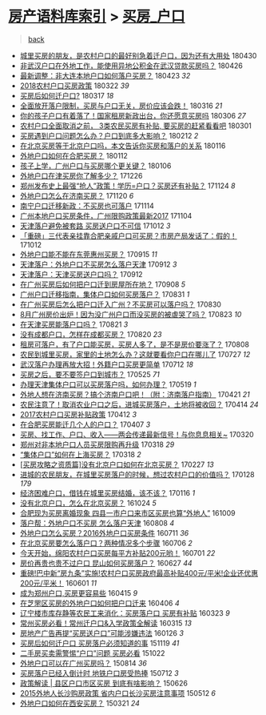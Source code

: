 [房产语料库索引](../../README.md)  > [买房_户口](买房_户口.md)
====
> [back](../README.md)

- [城里买房的朋友，是农村户口的最好别急着迁户口，因为还有大用处](http://jkwz.applinzi.com/ittc/7097795344475882502.html#%E5%9F%8E%E9%87%8C%E4%B9%B0%E6%88%BF%E7%9A%84%E6%9C%8B%E5%8F%8B%EF%BC%8C%E6%98%AF%E5%86%9C%E6%9D%91%E6%88%B7%E5%8F%A3%E7%9A%84%E6%9C%80%E5%A5%BD%E5%88%AB%E6%80%A5%E7%9D%80%E8%BF%81%E6%88%B7%E5%8F%A3%EF%BC%8C%E5%9B%A0%E4%B8%BA%E8%BF%98%E6%9C%89%E5%A4%A7%E7%94%A8%E5%A4%84) 180430  
- [非武汉户口在外地工作，能使用异地公积金在武汉贷款买房吗？](http://jkwz.applinzi.com/ittc/7096248426973103111.html#%E9%9D%9E%E6%AD%A6%E6%B1%89%E6%88%B7%E5%8F%A3%E5%9C%A8%E5%A4%96%E5%9C%B0%E5%B7%A5%E4%BD%9C%EF%BC%8C%E8%83%BD%E4%BD%BF%E7%94%A8%E5%BC%82%E5%9C%B0%E5%85%AC%E7%A7%AF%E9%87%91%E5%9C%A8%E6%AD%A6%E6%B1%89%E8%B4%B7%E6%AC%BE%E4%B9%B0%E6%88%BF%E5%90%97%EF%BC%9F) 180426  
- [最新调整：非大连本地户口如何落户买房？](http://jkwz.applinzi.com/ittc/7095173735709672458.html#%E6%9C%80%E6%96%B0%E8%B0%83%E6%95%B4%EF%BC%9A%E9%9D%9E%E5%A4%A7%E8%BF%9E%E6%9C%AC%E5%9C%B0%E6%88%B7%E5%8F%A3%E5%A6%82%E4%BD%95%E8%90%BD%E6%88%B7%E4%B9%B0%E6%88%BF%EF%BC%9F) 180423 *32* 
- [2018农村户口买房政策](http://jkwz.applinzi.com/ittc/7083345339212104710.html#2018%E5%86%9C%E6%9D%91%E6%88%B7%E5%8F%A3%E4%B9%B0%E6%88%BF%E6%94%BF%E7%AD%96) 180322 *39* 
- [买房后如何迁户口?](http://jkwz.applinzi.com/ittc/7081051351461397511.html#%E4%B9%B0%E6%88%BF%E5%90%8E%E5%A6%82%E4%BD%95%E8%BF%81%E6%88%B7%E5%8F%A3%3F) 180317 *18* 
- [全面放开落户限制，买房与户口无关，房价应该会跌！](http://jkwz.applinzi.com/ittc/7081034517559378951.html#%E5%85%A8%E9%9D%A2%E6%94%BE%E5%BC%80%E8%90%BD%E6%88%B7%E9%99%90%E5%88%B6%EF%BC%8C%E4%B9%B0%E6%88%BF%E4%B8%8E%E6%88%B7%E5%8F%A3%E6%97%A0%E5%85%B3%EF%BC%8C%E6%88%BF%E4%BB%B7%E5%BA%94%E8%AF%A5%E4%BC%9A%E8%B7%8C%EF%BC%81) 180316 *21* 
- [你的孩子户口有着落了！国家租房新政出台，你还愿意买房吗](http://jkwz.applinzi.com/ittc/7077385271845061642.html#%E4%BD%A0%E7%9A%84%E5%AD%A9%E5%AD%90%E6%88%B7%E5%8F%A3%E6%9C%89%E7%9D%80%E8%90%BD%E4%BA%86%EF%BC%81%E5%9B%BD%E5%AE%B6%E7%A7%9F%E6%88%BF%E6%96%B0%E6%94%BF%E5%87%BA%E5%8F%B0%EF%BC%8C%E4%BD%A0%E8%BF%98%E6%84%BF%E6%84%8F%E4%B9%B0%E6%88%BF%E5%90%97) 180306 *27* 
- [农村户口全面取消之前， 3类农民买房有补贴, 要买房的赶紧看看吧](http://jkwz.applinzi.com/ittc/7075464855803134992.html#%E5%86%9C%E6%9D%91%E6%88%B7%E5%8F%A3%E5%85%A8%E9%9D%A2%E5%8F%96%E6%B6%88%E4%B9%8B%E5%89%8D%EF%BC%8C+3%E7%B1%BB%E5%86%9C%E6%B0%91%E4%B9%B0%E6%88%BF%E6%9C%89%E8%A1%A5%E8%B4%B4%2C+%E8%A6%81%E4%B9%B0%E6%88%BF%E7%9A%84%E8%B5%B6%E7%B4%A7%E7%9C%8B%E7%9C%8B%E5%90%A7) 180301  
- [买房遇到户口问题怎么办？户口到底多大影响？](http://jkwz.applinzi.com/ittc/7069255445644837905.html#%E4%B9%B0%E6%88%BF%E9%81%87%E5%88%B0%E6%88%B7%E5%8F%A3%E9%97%AE%E9%A2%98%E6%80%8E%E4%B9%88%E5%8A%9E%EF%BC%9F%E6%88%B7%E5%8F%A3%E5%88%B0%E5%BA%95%E5%A4%9A%E5%A4%A7%E5%BD%B1%E5%93%8D%EF%BC%9F) 180212 *2* 
- [在北京买房等于北京户口吗，本文告诉你买房和落户的关系](http://jkwz.applinzi.com/ittc/7059182113692058634.html#%E5%9C%A8%E5%8C%97%E4%BA%AC%E4%B9%B0%E6%88%BF%E7%AD%89%E4%BA%8E%E5%8C%97%E4%BA%AC%E6%88%B7%E5%8F%A3%E5%90%97%EF%BC%8C%E6%9C%AC%E6%96%87%E5%91%8A%E8%AF%89%E4%BD%A0%E4%B9%B0%E6%88%BF%E5%92%8C%E8%90%BD%E6%88%B7%E7%9A%84%E5%85%B3%E7%B3%BB) 180116  
- [外地户口如何在合肥买房？](http://jkwz.applinzi.com/ittc/7057822535360447494.html#%E5%A4%96%E5%9C%B0%E6%88%B7%E5%8F%A3%E5%A6%82%E4%BD%95%E5%9C%A8%E5%90%88%E8%82%A5%E4%B9%B0%E6%88%BF%EF%BC%9F) 180112  
- [孩子上学，广州户口与买房哪个更关键？](http://jkwz.applinzi.com/ittc/7055475986131321867.html#%E5%AD%A9%E5%AD%90%E4%B8%8A%E5%AD%A6%EF%BC%8C%E5%B9%BF%E5%B7%9E%E6%88%B7%E5%8F%A3%E4%B8%8E%E4%B9%B0%E6%88%BF%E5%93%AA%E4%B8%AA%E6%9B%B4%E5%85%B3%E9%94%AE%EF%BC%9F) 180106  
- [外地户口在津买房你了解多少？](http://jkwz.applinzi.com/ittc/7051312811890705424.html#%E5%A4%96%E5%9C%B0%E6%88%B7%E5%8F%A3%E5%9C%A8%E6%B4%A5%E4%B9%B0%E6%88%BF%E4%BD%A0%E4%BA%86%E8%A7%A3%E5%A4%9A%E5%B0%91%EF%BC%9F) 171226  
- [郑州发布史上最强“抢人”政策！学历=户口？买房还有补贴？](http://jkwz.applinzi.com/ittc/7039580731238532113.html#%E9%83%91%E5%B7%9E%E5%8F%91%E5%B8%83%E5%8F%B2%E4%B8%8A%E6%9C%80%E5%BC%BA%E2%80%9C%E6%8A%A2%E4%BA%BA%E2%80%9D%E6%94%BF%E7%AD%96%EF%BC%81%E5%AD%A6%E5%8E%86%3D%E6%88%B7%E5%8F%A3%EF%BC%9F%E4%B9%B0%E6%88%BF%E8%BF%98%E6%9C%89%E8%A1%A5%E8%B4%B4%EF%BC%9F) 171124 *8* 
- [外地户口怎么在济南买房？](http://jkwz.applinzi.com/ittc/7037958285829866512.html#%E5%A4%96%E5%9C%B0%E6%88%B7%E5%8F%A3%E6%80%8E%E4%B9%88%E5%9C%A8%E6%B5%8E%E5%8D%97%E4%B9%B0%E6%88%BF%EF%BC%9F) 171120 *6* 
- [南宁户口迁移新政：不买房也可落户](http://jkwz.applinzi.com/ittc/7035739264535495697.html#%E5%8D%97%E5%AE%81%E6%88%B7%E5%8F%A3%E8%BF%81%E7%A7%BB%E6%96%B0%E6%94%BF%EF%BC%9A%E4%B8%8D%E4%B9%B0%E6%88%BF%E4%B9%9F%E5%8F%AF%E8%90%BD%E6%88%B7) 171114  
- [广州本地户口买房条件，广州限购政策最新2017](http://jkwz.applinzi.com/ittc/7032035337222767633.html#%E5%B9%BF%E5%B7%9E%E6%9C%AC%E5%9C%B0%E6%88%B7%E5%8F%A3%E4%B9%B0%E6%88%BF%E6%9D%A1%E4%BB%B6%EF%BC%8C%E5%B9%BF%E5%B7%9E%E9%99%90%E8%B4%AD%E6%94%BF%E7%AD%96%E6%9C%80%E6%96%B02017) 171104  
- [天津落户避免被套路 买房送户口不可信](http://jkwz.applinzi.com/ittc/7023602427138409488.html#%E5%A4%A9%E6%B4%A5%E8%90%BD%E6%88%B7%E9%81%BF%E5%85%8D%E8%A2%AB%E5%A5%97%E8%B7%AF+%E4%B9%B0%E6%88%BF%E9%80%81%E6%88%B7%E5%8F%A3%E4%B8%8D%E5%8F%AF%E4%BF%A1) 171012 *3* 
- [「重磅」三代表亲挂靠合肥亲戚户口可买房？市房产局发话了：假的！](http://jkwz.applinzi.com/ittc/7023599263102272528.html#%E3%80%8C%E9%87%8D%E7%A3%85%E3%80%8D%E4%B8%89%E4%BB%A3%E8%A1%A8%E4%BA%B2%E6%8C%82%E9%9D%A0%E5%90%88%E8%82%A5%E4%BA%B2%E6%88%9A%E6%88%B7%E5%8F%A3%E5%8F%AF%E4%B9%B0%E6%88%BF%EF%BC%9F%E5%B8%82%E6%88%BF%E4%BA%A7%E5%B1%80%E5%8F%91%E8%AF%9D%E4%BA%86%EF%BC%9A%E5%81%87%E7%9A%84%EF%BC%81) 171012  
- [外地户口能不能在东莞惠州买房？](http://jkwz.applinzi.com/ittc/7013519196158428176.html#%E5%A4%96%E5%9C%B0%E6%88%B7%E5%8F%A3%E8%83%BD%E4%B8%8D%E8%83%BD%E5%9C%A8%E4%B8%9C%E8%8E%9E%E6%83%A0%E5%B7%9E%E4%B9%B0%E6%88%BF%EF%BC%9F) 170915 *11* 
- [天津落户：外地户口不买房怎么落户天津](http://jkwz.applinzi.com/ittc/7012514104374461456.html#%E5%A4%A9%E6%B4%A5%E8%90%BD%E6%88%B7%EF%BC%9A%E5%A4%96%E5%9C%B0%E6%88%B7%E5%8F%A3%E4%B8%8D%E4%B9%B0%E6%88%BF%E6%80%8E%E4%B9%88%E8%90%BD%E6%88%B7%E5%A4%A9%E6%B4%A5) 170912 *3* 
- [天津落户：天津买房送户口吗？](http://jkwz.applinzi.com/ittc/7012512057440863249.html#%E5%A4%A9%E6%B4%A5%E8%90%BD%E6%88%B7%EF%BC%9A%E5%A4%A9%E6%B4%A5%E4%B9%B0%E6%88%BF%E9%80%81%E6%88%B7%E5%8F%A3%E5%90%97%EF%BC%9F) 170912  
- [在广州买房后如何把户口迁到房屋所在地？](http://jkwz.applinzi.com/ittc/7010962052791927824.html#%E5%9C%A8%E5%B9%BF%E5%B7%9E%E4%B9%B0%E6%88%BF%E5%90%8E%E5%A6%82%E4%BD%95%E6%8A%8A%E6%88%B7%E5%8F%A3%E8%BF%81%E5%88%B0%E6%88%BF%E5%B1%8B%E6%89%80%E5%9C%A8%E5%9C%B0%EF%BC%9F) 170908 *5* 
- [广州户口迁移指南，集体户口如何买房落户？](http://jkwz.applinzi.com/ittc/7008017957320655888.html#%E5%B9%BF%E5%B7%9E%E6%88%B7%E5%8F%A3%E8%BF%81%E7%A7%BB%E6%8C%87%E5%8D%97%EF%BC%8C%E9%9B%86%E4%BD%93%E6%88%B7%E5%8F%A3%E5%A6%82%E4%BD%95%E4%B9%B0%E6%88%BF%E8%90%BD%E6%88%B7%EF%BC%9F) 170831 *1* 
- [在广州买房后怎么把户口迁入广州？不买房可以落户吗？](http://jkwz.applinzi.com/ittc/7007609809711662096.html#%E5%9C%A8%E5%B9%BF%E5%B7%9E%E4%B9%B0%E6%88%BF%E5%90%8E%E6%80%8E%E4%B9%88%E6%8A%8A%E6%88%B7%E5%8F%A3%E8%BF%81%E5%85%A5%E5%B9%BF%E5%B7%9E%EF%BC%9F%E4%B8%8D%E4%B9%B0%E6%88%BF%E5%8F%AF%E4%BB%A5%E8%90%BD%E6%88%B7%E5%90%97%EF%BC%9F) 170830  
- [8月广州房价出炉！因为没广州户口而没买房的被虐哭了吗？](http://jkwz.applinzi.com/ittc/7005000172298568720.html#8%E6%9C%88%E5%B9%BF%E5%B7%9E%E6%88%BF%E4%BB%B7%E5%87%BA%E7%82%89%EF%BC%81%E5%9B%A0%E4%B8%BA%E6%B2%A1%E5%B9%BF%E5%B7%9E%E6%88%B7%E5%8F%A3%E8%80%8C%E6%B2%A1%E4%B9%B0%E6%88%BF%E7%9A%84%E8%A2%AB%E8%99%90%E5%93%AD%E4%BA%86%E5%90%97%EF%BC%9F) 170823 *10* 
- [在天津买房能落户口吗？](http://jkwz.applinzi.com/ittc/7004292233782887440.html#%E5%9C%A8%E5%A4%A9%E6%B4%A5%E4%B9%B0%E6%88%BF%E8%83%BD%E8%90%BD%E6%88%B7%E5%8F%A3%E5%90%97%EF%BC%9F) 170821 *3* 
- [没有成都户口，怎样在成都买房？](http://jkwz.applinzi.com/ittc/7003844353267860496.html#%E6%B2%A1%E6%9C%89%E6%88%90%E9%83%BD%E6%88%B7%E5%8F%A3%EF%BC%8C%E6%80%8E%E6%A0%B7%E5%9C%A8%E6%88%90%E9%83%BD%E4%B9%B0%E6%88%BF%EF%BC%9F) 170820 *23* 
- [租房可落户，有了户口能买房，买房人多了，是不是房价要涨了？](http://jkwz.applinzi.com/ittc/6999481193429730320.html#%E7%A7%9F%E6%88%BF%E5%8F%AF%E8%90%BD%E6%88%B7%EF%BC%8C%E6%9C%89%E4%BA%86%E6%88%B7%E5%8F%A3%E8%83%BD%E4%B9%B0%E6%88%BF%EF%BC%8C%E4%B9%B0%E6%88%BF%E4%BA%BA%E5%A4%9A%E4%BA%86%EF%BC%8C%E6%98%AF%E4%B8%8D%E6%98%AF%E6%88%BF%E4%BB%B7%E8%A6%81%E6%B6%A8%E4%BA%86%EF%BC%9F) 170808  
- [农民到城里买房，家里的土地怎么办？这就要看你户口在哪儿了](http://jkwz.applinzi.com/ittc/6994984037176050705.html#%E5%86%9C%E6%B0%91%E5%88%B0%E5%9F%8E%E9%87%8C%E4%B9%B0%E6%88%BF%EF%BC%8C%E5%AE%B6%E9%87%8C%E7%9A%84%E5%9C%9F%E5%9C%B0%E6%80%8E%E4%B9%88%E5%8A%9E%EF%BC%9F%E8%BF%99%E5%B0%B1%E8%A6%81%E7%9C%8B%E4%BD%A0%E6%88%B7%E5%8F%A3%E5%9C%A8%E5%93%AA%E5%84%BF%E4%BA%86) 170727 *12* 
- [武汉落户办理再放大招！外籍户口买房更简单](http://jkwz.applinzi.com/ittc/6989297194996597777.html#%E6%AD%A6%E6%B1%89%E8%90%BD%E6%88%B7%E5%8A%9E%E7%90%86%E5%86%8D%E6%94%BE%E5%A4%A7%E6%8B%9B%EF%BC%81%E5%A4%96%E7%B1%8D%E6%88%B7%E5%8F%A3%E4%B9%B0%E6%88%BF%E6%9B%B4%E7%AE%80%E5%8D%95) 170712 *18* 
- [买房之后，要不要签户口到城市？](http://jkwz.applinzi.com/ittc/6971665431528997892.html#%E4%B9%B0%E6%88%BF%E4%B9%8B%E5%90%8E%EF%BC%8C%E8%A6%81%E4%B8%8D%E8%A6%81%E7%AD%BE%E6%88%B7%E5%8F%A3%E5%88%B0%E5%9F%8E%E5%B8%82%EF%BC%9F) 170525 *71* 
- [办理天津集体户口可以买房落户吗，如何办理？](http://jkwz.applinzi.com/ittc/6969018638886503428.html#%E5%8A%9E%E7%90%86%E5%A4%A9%E6%B4%A5%E9%9B%86%E4%BD%93%E6%88%B7%E5%8F%A3%E5%8F%AF%E4%BB%A5%E4%B9%B0%E6%88%BF%E8%90%BD%E6%88%B7%E5%90%97%EF%BC%8C%E5%A6%82%E4%BD%95%E5%8A%9E%E7%90%86%EF%BC%9F) 170519 *1* 
- [外地人想在济南买房？搞个济南户口吧！（附：济南落户指南）](http://jkwz.applinzi.com/ittc/6958964162448344069.html#%E5%A4%96%E5%9C%B0%E4%BA%BA%E6%83%B3%E5%9C%A8%E6%B5%8E%E5%8D%97%E4%B9%B0%E6%88%BF%EF%BC%9F%E6%90%9E%E4%B8%AA%E6%B5%8E%E5%8D%97%E6%88%B7%E5%8F%A3%E5%90%A7%EF%BC%81%EF%BC%88%E9%99%84%EF%BC%9A%E6%B5%8E%E5%8D%97%E8%90%BD%E6%88%B7%E6%8C%87%E5%8D%97%EF%BC%89) 170421 *21* 
- [农民注意了！取消农业户口之后，进城买房落户，土地将被收回？](http://jkwz.applinzi.com/ittc/6956372710056788997.html#%E5%86%9C%E6%B0%91%E6%B3%A8%E6%84%8F%E4%BA%86%EF%BC%81%E5%8F%96%E6%B6%88%E5%86%9C%E4%B8%9A%E6%88%B7%E5%8F%A3%E4%B9%8B%E5%90%8E%EF%BC%8C%E8%BF%9B%E5%9F%8E%E4%B9%B0%E6%88%BF%E8%90%BD%E6%88%B7%EF%BC%8C%E5%9C%9F%E5%9C%B0%E5%B0%86%E8%A2%AB%E6%94%B6%E5%9B%9E%EF%BC%9F) 170414 *24* 
- [2017农村户口买房补贴政策](http://jkwz.applinzi.com/ittc/6955684270956872708.html#2017%E5%86%9C%E6%9D%91%E6%88%B7%E5%8F%A3%E4%B9%B0%E6%88%BF%E8%A1%A5%E8%B4%B4%E6%94%BF%E7%AD%96) 170412 *3* 
- [在合肥买房能迁几个人的户口？](http://jkwz.applinzi.com/ittc/6953715152590472197.html#%E5%9C%A8%E5%90%88%E8%82%A5%E4%B9%B0%E6%88%BF%E8%83%BD%E8%BF%81%E5%87%A0%E4%B8%AA%E4%BA%BA%E7%9A%84%E6%88%B7%E5%8F%A3%EF%BC%9F) 170407 *3* 
- [买房、找工作、户口、收入——两会传递最新信号！与你息息相关~](http://jkwz.applinzi.com/ittc/6947034305619559428.html#%E4%B9%B0%E6%88%BF%E3%80%81%E6%89%BE%E5%B7%A5%E4%BD%9C%E3%80%81%E6%88%B7%E5%8F%A3%E3%80%81%E6%94%B6%E5%85%A5%E2%80%94%E2%80%94%E4%B8%A4%E4%BC%9A%E4%BC%A0%E9%80%92%E6%9C%80%E6%96%B0%E4%BF%A1%E5%8F%B7%EF%BC%81%E4%B8%8E%E4%BD%A0%E6%81%AF%E6%81%AF%E7%9B%B8%E5%85%B3%7E) 170320  
- [郑州对非本地户口人员买房限购再升级](http://jkwz.applinzi.com/ittc/6946406373645616132.html#%E9%83%91%E5%B7%9E%E5%AF%B9%E9%9D%9E%E6%9C%AC%E5%9C%B0%E6%88%B7%E5%8F%A3%E4%BA%BA%E5%91%98%E4%B9%B0%E6%88%BF%E9%99%90%E8%B4%AD%E5%86%8D%E5%8D%87%E7%BA%A7) 170318 *29* 
- [“集体户口”如何在上海买房？](http://jkwz.applinzi.com/ittc/6946059295916557317.html#%E2%80%9C%E9%9B%86%E4%BD%93%E6%88%B7%E5%8F%A3%E2%80%9D%E5%A6%82%E4%BD%95%E5%9C%A8%E4%B8%8A%E6%B5%B7%E4%B9%B0%E6%88%BF%EF%BC%9F) 170318 *2* 
- [[买房攻略之资质篇]没有北京户口如何在北京买房？](http://jkwz.applinzi.com/ittc/6939326395342914565.html#%5B%E4%B9%B0%E6%88%BF%E6%94%BB%E7%95%A5%E4%B9%8B%E8%B5%84%E8%B4%A8%E7%AF%87%5D%E6%B2%A1%E6%9C%89%E5%8C%97%E4%BA%AC%E6%88%B7%E5%8F%A3%E5%A6%82%E4%BD%95%E5%9C%A8%E5%8C%97%E4%BA%AC%E4%B9%B0%E6%88%BF%EF%BC%9F) 170227 *13* 
- [进城的农民朋友，在城里买房落户的时候，想过农村户口的价值吗？](http://jkwz.applinzi.com/ittc/6927957320159200260.html#%E8%BF%9B%E5%9F%8E%E7%9A%84%E5%86%9C%E6%B0%91%E6%9C%8B%E5%8F%8B%EF%BC%8C%E5%9C%A8%E5%9F%8E%E9%87%8C%E4%B9%B0%E6%88%BF%E8%90%BD%E6%88%B7%E7%9A%84%E6%97%B6%E5%80%99%EF%BC%8C%E6%83%B3%E8%BF%87%E5%86%9C%E6%9D%91%E6%88%B7%E5%8F%A3%E7%9A%84%E4%BB%B7%E5%80%BC%E5%90%97%EF%BC%9F) 170128 *179* 
- [经济困难户口，借钱在城里买房结婚，该不该？](http://jkwz.applinzi.com/ittc/6923879028997227525.html#%E7%BB%8F%E6%B5%8E%E5%9B%B0%E9%9A%BE%E6%88%B7%E5%8F%A3%EF%BC%8C%E5%80%9F%E9%92%B1%E5%9C%A8%E5%9F%8E%E9%87%8C%E4%B9%B0%E6%88%BF%E7%BB%93%E5%A9%9A%EF%BC%8C%E8%AF%A5%E4%B8%8D%E8%AF%A5%EF%BC%9F) 170116 *1* 
- [没有北京户口，怎么在北京买房？](http://jkwz.applinzi.com/ittc/6892516771570910213.html#%E6%B2%A1%E6%9C%89%E5%8C%97%E4%BA%AC%E6%88%B7%E5%8F%A3%EF%BC%8C%E6%80%8E%E4%B9%88%E5%9C%A8%E5%8C%97%E4%BA%AC%E4%B9%B0%E6%88%BF%EF%BC%9F) 161024 *5* 
- [合肥现为买房离婚现象 四县一市户口来市区买房也算“外地人”](http://jkwz.applinzi.com/ittc/6886914253998523396.html#%E5%90%88%E8%82%A5%E7%8E%B0%E4%B8%BA%E4%B9%B0%E6%88%BF%E7%A6%BB%E5%A9%9A%E7%8E%B0%E8%B1%A1+%E5%9B%9B%E5%8E%BF%E4%B8%80%E5%B8%82%E6%88%B7%E5%8F%A3%E6%9D%A5%E5%B8%82%E5%8C%BA%E4%B9%B0%E6%88%BF%E4%B9%9F%E7%AE%97%E2%80%9C%E5%A4%96%E5%9C%B0%E4%BA%BA%E2%80%9D) 161009  
- [落户帮：外地户口不买房 怎么落户天津](http://jkwz.applinzi.com/ittc/6864033809930126341.html#%E8%90%BD%E6%88%B7%E5%B8%AE%EF%BC%9A%E5%A4%96%E5%9C%B0%E6%88%B7%E5%8F%A3%E4%B8%8D%E4%B9%B0%E6%88%BF+%E6%80%8E%E4%B9%88%E8%90%BD%E6%88%B7%E5%A4%A9%E6%B4%A5) 160808 *4* 
- [外地户口怎么买房？2016外地户口买房条件](http://jkwz.applinzi.com/ittc/6853563101412328453.html#%E5%A4%96%E5%9C%B0%E6%88%B7%E5%8F%A3%E6%80%8E%E4%B9%88%E4%B9%B0%E6%88%BF%EF%BC%9F2016%E5%A4%96%E5%9C%B0%E6%88%B7%E5%8F%A3%E4%B9%B0%E6%88%BF%E6%9D%A1%E4%BB%B6) 160711 *36* 
- [在北京买房要怎么落户口？两种情况多个步骤](http://jkwz.applinzi.com/ittc/6851790729285993476.html#%E5%9C%A8%E5%8C%97%E4%BA%AC%E4%B9%B0%E6%88%BF%E8%A6%81%E6%80%8E%E4%B9%88%E8%90%BD%E6%88%B7%E5%8F%A3%EF%BC%9F%E4%B8%A4%E7%A7%8D%E6%83%85%E5%86%B5%E5%A4%9A%E4%B8%AA%E6%AD%A5%E9%AA%A4) 160706 *2* 
- [今天开始，绵阳农村户口买房每平方补贴200元哟！](http://jkwz.applinzi.com/ittc/6849991511294608389.html#%E4%BB%8A%E5%A4%A9%E5%BC%80%E5%A7%8B%EF%BC%8C%E7%BB%B5%E9%98%B3%E5%86%9C%E6%9D%91%E6%88%B7%E5%8F%A3%E4%B9%B0%E6%88%BF%E6%AF%8F%E5%B9%B3%E6%96%B9%E8%A1%A5%E8%B4%B4200%E5%85%83%E5%93%9F%EF%BC%81) 160701 *22* 
- [房价再贵也贵不过户口 昆山如何买房落户？](http://jkwz.applinzi.com/ittc/6848334331243938820.html#%E6%88%BF%E4%BB%B7%E5%86%8D%E8%B4%B5%E4%B9%9F%E8%B4%B5%E4%B8%8D%E8%BF%87%E6%88%B7%E5%8F%A3+%E6%98%86%E5%B1%B1%E5%A6%82%E4%BD%95%E4%B9%B0%E6%88%BF%E8%90%BD%E6%88%B7%EF%BC%9F) 160627 *44* 
- [重磅!巴中新“房九条”实施!农村户口买房政府最高补贴400元/平米!企业还优惠200元/平米！](http://jkwz.applinzi.com/ittc/6838833720509072388.html#%E9%87%8D%E7%A3%85%21%E5%B7%B4%E4%B8%AD%E6%96%B0%E2%80%9C%E6%88%BF%E4%B9%9D%E6%9D%A1%E2%80%9D%E5%AE%9E%E6%96%BD%21%E5%86%9C%E6%9D%91%E6%88%B7%E5%8F%A3%E4%B9%B0%E6%88%BF%E6%94%BF%E5%BA%9C%E6%9C%80%E9%AB%98%E8%A1%A5%E8%B4%B4400%E5%85%83%2F%E5%B9%B3%E7%B1%B3%21%E4%BC%81%E4%B8%9A%E8%BF%98%E4%BC%98%E6%83%A0200%E5%85%83%2F%E5%B9%B3%E7%B1%B3%EF%BC%81) 160601 *11* 
- [成为郑州户口,买房更容易些](http://jkwz.applinzi.com/ittc/6821429957603361796.html#%E6%88%90%E4%B8%BA%E9%83%91%E5%B7%9E%E6%88%B7%E5%8F%A3%2C%E4%B9%B0%E6%88%BF%E6%9B%B4%E5%AE%B9%E6%98%93%E4%BA%9B) 160415 *9* 
- [在芝罘区买房的外地户口如何把户口迁来](http://jkwz.applinzi.com/ittc/6817916091279868933.html#%E5%9C%A8%E8%8A%9D%E7%BD%98%E5%8C%BA%E4%B9%B0%E6%88%BF%E7%9A%84%E5%A4%96%E5%9C%B0%E6%88%B7%E5%8F%A3%E5%A6%82%E4%BD%95%E6%8A%8A%E6%88%B7%E5%8F%A3%E8%BF%81%E6%9D%A5) 160406 *4* 
- [辽宁楼市库存静等农民工来消化：买房落户口 买房有补贴](http://jkwz.applinzi.com/ittc/6812729886334518276.html#%E8%BE%BD%E5%AE%81%E6%A5%BC%E5%B8%82%E5%BA%93%E5%AD%98%E9%9D%99%E7%AD%89%E5%86%9C%E6%B0%91%E5%B7%A5%E6%9D%A5%E6%B6%88%E5%8C%96%EF%BC%9A%E4%B9%B0%E6%88%BF%E8%90%BD%E6%88%B7%E5%8F%A3+%E4%B9%B0%E6%88%BF%E6%9C%89%E8%A1%A5%E8%B4%B4) 160323 *9* 
- [常州买房必看！常州迁户口&amp;入学政策全解读](http://jkwz.applinzi.com/ittc/6809720935678477317.html#%E5%B8%B8%E5%B7%9E%E4%B9%B0%E6%88%BF%E5%BF%85%E7%9C%8B%EF%BC%81%E5%B8%B8%E5%B7%9E%E8%BF%81%E6%88%B7%E5%8F%A3%26amp%3B%E5%85%A5%E5%AD%A6%E6%94%BF%E7%AD%96%E5%85%A8%E8%A7%A3%E8%AF%BB) 160315 *13* 
- [房地产广告再提“买房送户口”可能涉嫌违法](http://jkwz.applinzi.com/ittc/6791659776060687364.html#%E6%88%BF%E5%9C%B0%E4%BA%A7%E5%B9%BF%E5%91%8A%E5%86%8D%E6%8F%90%E2%80%9C%E4%B9%B0%E6%88%BF%E9%80%81%E6%88%B7%E5%8F%A3%E2%80%9D%E5%8F%AF%E8%83%BD%E6%B6%89%E5%AB%8C%E8%BF%9D%E6%B3%95) 160126 *3* 
- [买房后如何迁户口 买房落户必须知道的事](http://jkwz.applinzi.com/ittc/6766357031674184709.html#%E4%B9%B0%E6%88%BF%E5%90%8E%E5%A6%82%E4%BD%95%E8%BF%81%E6%88%B7%E5%8F%A3+%E4%B9%B0%E6%88%BF%E8%90%BD%E6%88%B7%E5%BF%85%E9%A1%BB%E7%9F%A5%E9%81%93%E7%9A%84%E4%BA%8B) 151119 *41* 
- [二手房买卖需警惕“户口”问题 买房必看](http://jkwz.applinzi.com/ittc/6755966664954643460.html#%E4%BA%8C%E6%89%8B%E6%88%BF%E4%B9%B0%E5%8D%96%E9%9C%80%E8%AD%A6%E6%83%95%E2%80%9C%E6%88%B7%E5%8F%A3%E2%80%9D%E9%97%AE%E9%A2%98+%E4%B9%B0%E6%88%BF%E5%BF%85%E7%9C%8B) 151022  
- [外地户口可以在广州买房吗？](http://jkwz.applinzi.com/ittc/547650615711056896.html#%E5%A4%96%E5%9C%B0%E6%88%B7%E5%8F%A3%E5%8F%AF%E4%BB%A5%E5%9C%A8%E5%B9%BF%E5%B7%9E%E4%B9%B0%E6%88%BF%E5%90%97%EF%BC%9F) 150814 *36* 
- [买房落户已经入倒计时 地铁户口房受热捧](http://jkwz.applinzi.com/ittc/547650615047916932.html#%E4%B9%B0%E6%88%BF%E8%90%BD%E6%88%B7%E5%B7%B2%E7%BB%8F%E5%85%A5%E5%80%92%E8%AE%A1%E6%97%B6+%E5%9C%B0%E9%93%81%E6%88%B7%E5%8F%A3%E6%88%BF%E5%8F%97%E7%83%AD%E6%8D%A7) 150712 *3* 
- [政策解读 | 县区户口市区买房 到底有啥影响？](http://jkwz.applinzi.com/ittc/547650611423740630.html#%E6%94%BF%E7%AD%96%E8%A7%A3%E8%AF%BB+%7C+%E5%8E%BF%E5%8C%BA%E6%88%B7%E5%8F%A3%E5%B8%82%E5%8C%BA%E4%B9%B0%E6%88%BF+%E5%88%B0%E5%BA%95%E6%9C%89%E5%95%A5%E5%BD%B1%E5%93%8D%EF%BC%9F) 150626  
- [2015外地人长沙购房政策 省内户口长沙买房注意事项](http://jkwz.applinzi.com/ittc/547650611405445454.html#2015%E5%A4%96%E5%9C%B0%E4%BA%BA%E9%95%BF%E6%B2%99%E8%B4%AD%E6%88%BF%E6%94%BF%E7%AD%96+%E7%9C%81%E5%86%85%E6%88%B7%E5%8F%A3%E9%95%BF%E6%B2%99%E4%B9%B0%E6%88%BF%E6%B3%A8%E6%84%8F%E4%BA%8B%E9%A1%B9) 150512 *6* 
- [外地户口如何在西安买房？](http://jkwz.applinzi.com/ittc/547650611401449140.html#%E5%A4%96%E5%9C%B0%E6%88%B7%E5%8F%A3%E5%A6%82%E4%BD%95%E5%9C%A8%E8%A5%BF%E5%AE%89%E4%B9%B0%E6%88%BF%EF%BC%9F) 150321 *24* 
